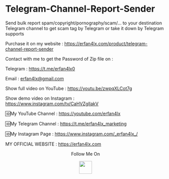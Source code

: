 # Telegram-Channel-Report-Sender
Send bulk report spam/copyright/pornography/scam/... to your destination Telegram channel to get scam tag by Telegram or take it down by Telegram supports

Purchase it on my website : https://erfan4lx.com/product/telegram-channel-report-sender

Contact with me to get the Password of Zip file on :

 Telegram : https://t.me/erfan4lx0
  
 Email : erfan4lx@gmail.com
 
Show full video on YouTube : https://youtu.be/zwpqXLCot7g

Show demo video on Instagram : https://www.instagram.com/tv/CaHVZgllakV
 

🆔My YouTube Channel : https://youtube.com/erfan4lx

🆔My Telegram Channel : https://t.me/erfan4lx_marketing

🆔My Instagram Page : https://www.instagram.com/_erfan4lx_/

 MY OFFICIAL WEBSITE : https://erfan4lx.com

<p align="center">
  Follow Me On
</p>
<p align="center">
  <a href="https://www.youtube.com/c/erfan4lx?sub_confirmation=1">
    <img src="https://www.iconsdb.com/icons/preview/black/youtube-4-xxl.png" width="40" height="40">
  </a>
</p>
